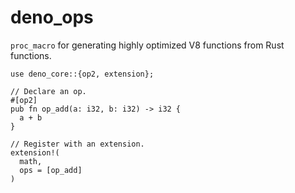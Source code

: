 # deno_ops

`proc_macro` for generating highly optimized V8 functions from Rust functions.

```rust,ignore
use deno_core::{op2, extension};

// Declare an op.
#[op2]
pub fn op_add(a: i32, b: i32) -> i32 {
  a + b
}

// Register with an extension.
extension!(
  math,
  ops = [op_add]
)
```
